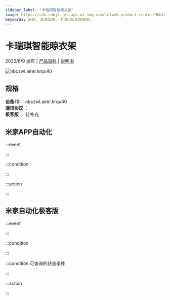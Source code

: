 ```yaml
---
sidebar_label: '卡瑞琪智能晾衣架'
image: https://cdn.cnbj1.fds.api.mi-img.com/iotweb-product-center/9bb128df0b025cc1eaeef63ec1ae9467_1648451270016.png?GalaxyAccessKeyId=AKVGLQWBOVIRQ3XLEW&Expires=9223372036854775807&Signature=VhzWWCIx+Q+INVKa/Z1Ft2xnnnM=
keywords: 米家, 其他品牌, 卡瑞琪智能晾衣架, 
---
```

# 卡瑞琪智能晾衣架

2022/6/9 发布 | [产品百科](https://home.mi.com/webapp/content/baike/product/index.html?model=nbczwl.airer.krqu40/) | [说明书](https://home.mi.com/views/introduction.html?model=nbczwl.airer.krqu40&region=cn)

![nbczwl.airer.krqu40](https://cdn.cnbj1.fds.api.mi-img.com/iotweb-product-center/9bb128df0b025cc1eaeef63ec1ae9467_1648451270016.png?GalaxyAccessKeyId=AKVGLQWBOVIRQ3XLEW&Expires=9223372036854775807&Signature=VhzWWCIx+Q+INVKa/Z1Ft2xnnnM=)

## 规格  
> 
**设备 ID** ：nbczwl.airer.krqu40  
**通讯协议** ：  
**极客版**  ： 待补充 


## 米家APP自动化  

:::event  

:::

:::condition  

:::

:::action   

:::

## 米家自动化极客版  

:::event  

:::

:::condition  

:::

:::condition 可查询的状态条件  

:::

:::action  

:::

        
